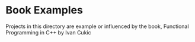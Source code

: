 # Book Examples

Projects in this directory are example or influenced by the book, Functional Programming in C++ by Ivan Cukic
